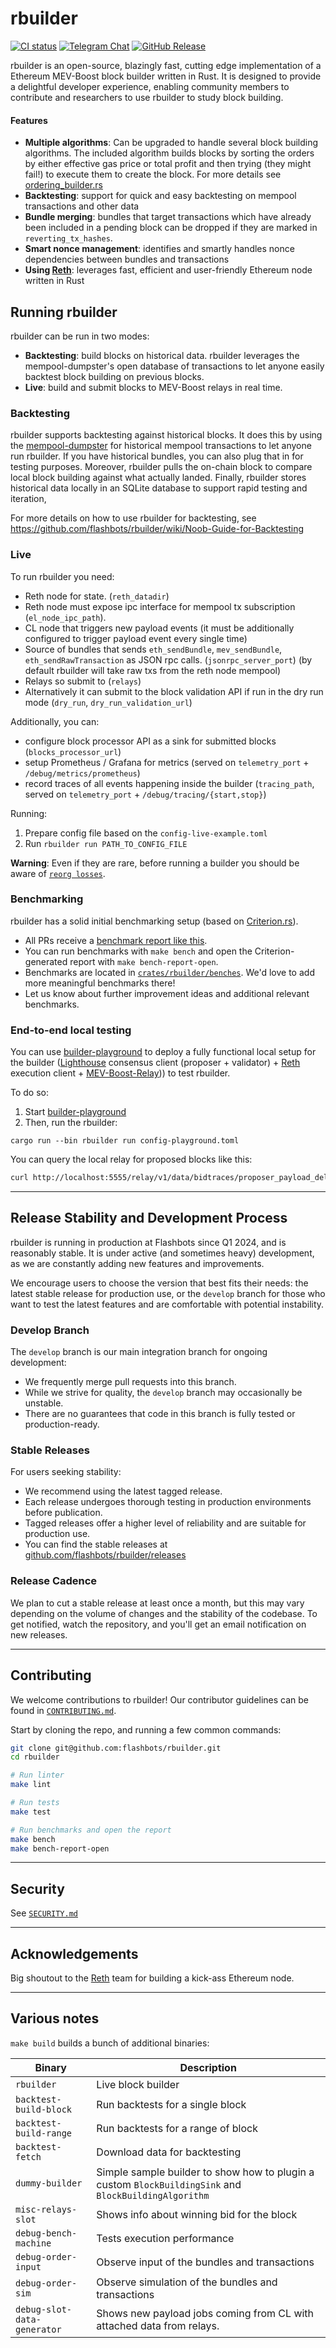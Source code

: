 # rbuilder

[![CI status](https://github.com/flashbots/rbuilder/workflows/Checks/badge.svg)](https://github.com/flashbots/rbuilder/actions/workflows/checks.yaml)
[![Telegram Chat](https://img.shields.io/endpoint?color=neon&logo=telegram&label=Chat&url=https%3A%2F%2Ftg.sumanjay.workers.dev%2Fflashbots_rbuilder)](https://t.me/flashbots_rbuilder)
[![GitHub Release](https://img.shields.io/github/v/release/flashbots/rbuilder?label=Release)](https://github.com/flashbots/rbuilder/releases)

rbuilder is an open-source, blazingly fast, cutting edge implementation of a Ethereum MEV-Boost block builder written in Rust.
It is designed to provide a delightful developer experience, enabling community members to contribute and researchers to use rbuilder to study block building.

#### Features
- **Multiple algorithms**: Can be upgraded to handle several block building algorithms. The included algorithm builds blocks by sorting the orders by either effective gas price or total profit and then trying (they might fail!) to execute them to create the block. For more details see [ordering_builder.rs](crates/rbuilder/src/building/builders/ordering_builder.rs)
- **Backtesting**: support for quick and easy backtesting on mempool transactions and other data
- **Bundle merging**: bundles that target transactions which have already been included in a pending block can be dropped if they are marked in `reverting_tx_hashes`.
- **Smart nonce management**: identifies and smartly handles nonce dependencies between bundles and transactions
- **Using [Reth](https://github.com/paradigmxyz/reth/)**: leverages fast, efficient and user-friendly Ethereum node written in Rust

## Running rbuilder

rbuilder can be run in two modes:
- **Backtesting**: build blocks on historical data. rbuilder leverages the mempool-dumpster's
open database of transactions to let anyone easily backtest block building on previous blocks.
- **Live**: build and submit blocks to MEV-Boost relays in real time.

### Backtesting
rbuilder supports backtesting against historical blocks.
It does this by using the [mempool-dumpster](https://mempool-dumpster.flashbots.net/index.html) for historical mempool transactions to let anyone run rbuilder.
If you have historical bundles, you can also plug that in for testing purposes.
Moreover, rbuilder pulls the on-chain block to compare local block building against what actually landed.
Finally, rbuilder stores historical data locally in an SQLite database to support rapid testing and iteration,

For more details on how to use rbuilder for backtesting, see https://github.com/flashbots/rbuilder/wiki/Noob-Guide-for-Backtesting

### Live

To run rbuilder you need:
* Reth node for state. (`reth_datadir`)
* Reth node must expose ipc interface for mempool tx subscription (`el_node_ipc_path`).
* CL node that triggers new payload events (it must be additionally configured to trigger payload event every single time)
* Source of bundles that sends `eth_sendBundle`, `mev_sendBundle`, `eth_sendRawTransaction` as JSON rpc calls. (`jsonrpc_server_port`)
  (by default rbuilder will take raw txs from the reth node mempool)
* Relays so submit to (`relays`)
* Alternatively it can submit to the block validation API if run in the dry run mode (`dry_run`, `dry_run_validation_url`)

Additionally, you can:
* configure block processor API as a sink for submitted blocks (`blocks_processor_url`)
* setup Prometheus / Grafana for metrics (served on `telemetry_port` + `/debug/metrics/prometheus`)
* record traces of all events happening inside the builder (`tracing_path`, served on `telemetry_port` + `/debug/tracing/{start,stop}`)


Running:
1. Prepare config file based on the `config-live-example.toml`
2. Run `rbuilder run PATH_TO_CONFIG_FILE`

**Warning**: Even if they are rare, before running a builder you should be aware of [`reorg losses`](./docs/REORG_LOSSES.md).

### Benchmarking

rbuilder has a solid initial benchmarking setup (based on [Criterion.rs](https://github.com/bheisler/criterion.rs)).

- All PRs receive a [benchmark report like this](https://flashbots-rbuilder-ci-stats.s3.us-east-2.amazonaws.com/benchmark/3b22d52-f468712/report/index.html).
- You can run benchmarks with `make bench` and open the Criterion-generated report with `make bench-report-open`.
- Benchmarks are located in [`crates/rbuilder/benches`](./crates/rbuilder/benches/). We'd love to add more meaningful benchmarks there!
- Let us know about further improvement ideas and additional relevant benchmarks.

### End-to-end local testing

You can use [builder-playground](https://github.com/flashbots/builder-playground) to deploy a fully functional local setup for the builder ([Lighthouse](https://github.com/sigp/lighthouse) consensus client (proposer + validator) + [Reth](https://github.com/paradigmxyz/reth/) execution client + [MEV-Boost-Relay](https://github.com/flashbots/mev-boost-relay))) to test rbuilder.

To do so:
1. Start [builder-playground](https://github.com/flashbots/builder-playground)
2. Then, run the rbuilder:

```
cargo run --bin rbuilder run config-playground.toml
```

You can query the local relay for proposed blocks like this:

```bash
curl http://localhost:5555/relay/v1/data/bidtraces/proposer_payload_delivered
```

---

## Release Stability and Development Process

rbuilder is running in production at Flashbots since Q1 2024, and is reasonably stable. It is under active (and sometimes heavy) development, as we are constantly adding new features and improvements.

We encourage users to choose the version that best fits their needs: the latest stable release for production use, or the `develop` branch for those who want to test the latest features and are comfortable with potential instability.

### Develop Branch
The `develop` branch is our main integration branch for ongoing development:
- We frequently merge pull requests into this branch.
- While we strive for quality, the `develop` branch may occasionally be unstable.
- There are no guarantees that code in this branch is fully tested or production-ready.

### Stable Releases
For users seeking stability:
- We recommend using the latest tagged release.
- Each release undergoes thorough testing in production environments before publication.
- Tagged releases offer a higher level of reliability and are suitable for production use.
- You can find the stable releases at [github.com/flashbots/rbuilder/releases](https://github.com/flashbots/rbuilder/releases)

### Release Cadence

We plan to cut a stable release at least once a month, but this may vary depending on the volume of changes and the stability of the codebase. To get notified, watch the repository, and you'll get an email notification on new releases.

---

## Contributing

We welcome contributions to rbuilder! Our contributor guidelines can be found in [`CONTRIBUTING.md`](./CONTRIBUTING.md).


Start by cloning the repo, and running a few common commands:

```bash
git clone git@github.com:flashbots/rbuilder.git
cd rbuilder

# Run linter
make lint

# Run tests
make test

# Run benchmarks and open the report
make bench
make bench-report-open
```

---

## Security

See [`SECURITY.md`](./SECURITY.md)

---

## Acknowledgements

Big shoutout to the [Reth](https://github.com/paradigmxyz/reth) team for building a kick-ass Ethereum node.


---

## Various notes

`make build` builds a bunch of additional binaries:


| Binary                      | Description                                                                                           |
| --------------------------- | ----------------------------------------------------------------------------------------------------- |
| `rbuilder`                  | Live block builder                                                                                    |
| `backtest-build-block`      | Run backtests for a single block                                                                      |
| `backtest-build-range`      | Run backtests for a range of block                                                                    |
| `backtest-fetch`            | Download data for backtesting                                                                         |
| `dummy-builder`             | Simple sample builder to show how to plugin a custom `BlockBuildingSink` and `BlockBuildingAlgorithm` |
| `misc-relays-slot`          | Shows info about winning bid for the block                                                            |
| `debug-bench-machine`       | Tests execution performance                                                                           |
| `debug-order-input`         | Observe input of the bundles and transactions                                                         |
| `debug-order-sim`           | Observe simulation of the bundles and transactions                                                    |
| `debug-slot-data-generator` | Shows new payload jobs coming from CL with attached data from relays.                                 |
